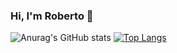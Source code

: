 ### Hi, I'm Roberto 👋
![Anurag's GitHub stats](https://github-readme-stats.vercel.app/api?username=roberto-smith785&show_icons=true&theme=onedark)
[![Top Langs](https://github-readme-stats.vercel.app/api/top-langs/?username=roberto-smith785&layout=compact)](https://github.com/roberto-smith785/github-readme-stats)
